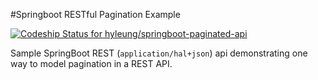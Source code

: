 #Springboot RESTful Pagination Example

[ ![Codeship Status for hyleung/springboot-paginated-api](https://app.codeship.com/projects/5c91d9d0-c0f0-0134-cc0a-0ee59f5118e7/status?branch=master)](https://app.codeship.com/projects/197130)

Sample SpringBoot REST (`application/hal+json`) api demonstrating one way to model pagination in a REST API.

